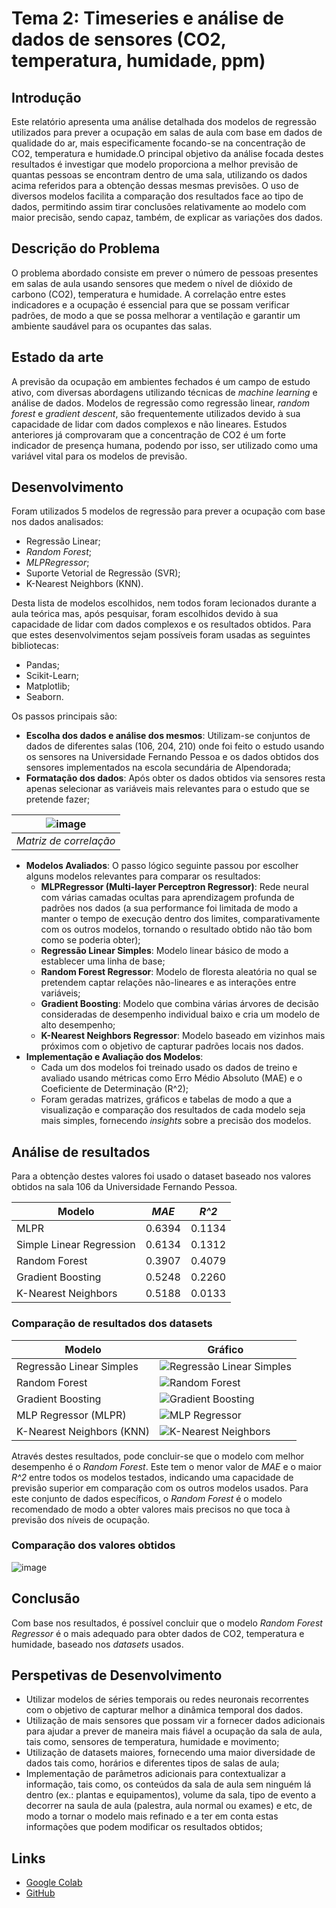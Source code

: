 ﻿# Tema 2: Timeseries e análise de dados de sensores (CO2, temperatura, humidade, ppm)

## Introdução
Este relatório apresenta uma análise detalhada dos modelos de regressão utilizados para prever a ocupação em salas de aula com base em dados de qualidade do ar, mais especificamente focando-se na concentração de CO2, temperatura e humidade.O principal objetivo da análise focada destes resultados é investigar que modelo proporciona a melhor previsão de quantas pessoas se encontram dentro de uma sala, utilizando os dados acima referidos para a obtenção dessas mesmas previsões. O uso de diversos modelos facilita a comparação dos resultados face ao tipo de dados, permitindo assim tirar conclusões relativamente ao modelo com maior precisão, sendo capaz, também, de explicar as variações dos dados.

## Descrição do Problema
O problema abordado consiste em prever o número de pessoas presentes em salas de aula usando sensores que medem o nível de dióxido de carbono (CO2), temperatura e humidade. A correlação entre estes indicadores e a ocupação é essencial para que se possam verificar padrões, de modo a que se possa melhorar a ventilação e garantir um ambiente saudável para os ocupantes das salas.

## Estado da arte
A previsão da ocupação em ambientes fechados é um campo de estudo ativo, com diversas abordagens utilizando técnicas de *machine learning* e análise de dados. Modelos de regressão como regressão linear, *random forest* e *gradient descent*, são frequentemente utilizados devido à sua capacidade de lidar com dados complexos e não lineares. Estudos anteriores já comprovaram que a concentração de CO2 é um forte indicador de presença humana, podendo por isso, ser utilizado como uma variável vital para os modelos de previsão.


## Desenvolvimento

Foram utilizados 5 modelos de regressão para prever a ocupação com base nos dados analisados:
- Regressão Linear;
- *Random Forest*;
- *MLPRegressor*;
- Suporte Vetorial de Regressão (SVR);
-  K-Nearest Neighbors (KNN).

Desta lista de modelos escolhidos, nem todos foram lecionados durante a aula teórica mas, após pesquisar, foram escolhidos devido à sua capacidade de lidar com dados complexos e os resultados obtidos.
Para que estes desenvolvimentos sejam possíveis foram usadas as seguintes bibliotecas:
- Pandas;
- Scikit-Learn;
- Matplotlib;
- Seaborn.

Os passos principais são:
- **Escolha dos dados e análise dos mesmos**: Utilizam-se conjuntos de dados de diferentes salas (106, 204, 210) onde foi feito o estudo usando os sensores na Universidade Fernando Pessoa e os dados obtidos dos sensores implementados na escola secundária de Alpendorada;
- **Formatação dos dados**: Após obter os dados obtidos via sensores resta apenas selecionar as variáveis mais relevantes para o estudo que se pretende fazer;

| ![image](img/matriz.png) |
|:--:| 
| *Matriz de correlação* |
- **Modelos Avaliados**: O passo lógico seguinte passou por escolher alguns modelos relevantes para comparar os resultados:
	- **MLPRegressor (Multi-layer Perceptron Regressor)**: Rede neural com várias camadas ocultas para aprendizagem profunda de padrões nos dados (a sua performance foi limitada de modo a manter o tempo de execução dentro dos limites, comparativamente com os outros modelos, tornando o resultado obtido não tão bom como se poderia obter);
	- **Regressão Linear Simples**: Modelo linear básico de modo a establecer uma linha de base;
	- **Random Forest Regressor**: Modelo de floresta aleatória no qual se pretendem captar relações não-lineares e as interações entre variáveis;
	- **Gradient Boosting**: Modelo que combina várias árvores de decisão consideradas de desempenho individual baixo e cria um modelo de alto desempenho;
	- **K-Nearest Neighbors Regressor**: Modelo baseado em vizinhos mais próximos com o objetivo de capturar padrões locais nos dados.
- **Implementação e Avaliação dos Modelos**: 
	- Cada um dos modelos foi treinado usado os dados de treino e avaliado usando métricas como Erro Médio Absoluto (MAE) e o Coeficiente de Determinação (R^2);
	- Foram geradas matrizes, gráficos e tabelas de modo a que a visualização e comparação dos resultados de cada modelo seja mais simples, fornecendo *insights* sobre a precisão dos modelos.

## Análise de resultados


Para a obtenção destes valores foi usado o dataset baseado nos valores obtidos na sala 106 da Universidade Fernando Pessoa.

| Modelo                    | *MAE*    | *R^2*    |
|--------------------------|--------|--------|
| MLPR                     | 0.6394| 0.1134|
| Simple Linear Regression | 0.6134| 0.1312|
| Random Forest            | 0.3907| 0.4079|
| Gradient Boosting        | 0.5248| 0.2260|
| K-Nearest Neighbors      | 0.5188| 0.0133|


 ### Comparação de resultados dos datasets

| Modelo                    | Gráfico                                           |
|---------------------------|---------------------------------------------------|
| Regressão Linear Simples  | ![Regressão Linear Simples](img/Simple_Linear_Regression.png) |
| Random Forest             | ![Random Forest](img/Random_Forest.png)           |
| Gradient Boosting         | ![Gradient Boosting](img/Gradient_Boosting.png)   |
| MLP Regressor (MLPR)      | ![MLP Regressor](img/MLPR.png)           |
| K-Nearest Neighbors (KNN) | ![K-Nearest Neighbors](img/K-Nearest_Neighbors.png)               |

 Através destes resultados, pode concluir-se que o modelo com melhor desempenho é o *Random Forest*. Este tem o menor valor de *MAE* e o maior *R^2* entre todos os modelos testados, indicando uma capacidade de previsão superior em comparação com os outros modelos usados. Para este conjunto de dados específicos, o *Random Forest* é o modelo recomendado de modo a obter valores mais precisos no que toca à previsão dos níveis de ocupação.



### Comparação dos valores obtidos
![image](img/comp_resultados.png)

## Conclusão

Com base nos resultados, é possível concluir que o modelo *Random Forest Regressor* é o mais adequado para obter dados de CO2, temperatura e humidade, baseado nos *datasets* usados.

## Perspetivas de Desenvolvimento

- Utilizar modelos de séries temporais ou redes neuronais recorrentes com o objetivo de capturar melhor a dinâmica temporal dos dados.
- Utilização de mais sensores que possam vir a fornecer dados adicionais para ajudar a prever de maneira mais fiável a ocupação da sala de aula, tais como, sensores de temperatura, humidade e movimento;
- Utilização de datasets maiores, fornecendo uma maior diversidade de dados tais como, horários e diferentes tipos de salas de aula;
- Implementação de parâmetros adicionais para contextualizar a informação, tais como, os conteúdos da sala de aula sem ninguém lá dentro (ex.: plantas e equipamentos), volume da sala, tipo de evento a decorrer na saula de aula (palestra, aula normal ou exames) e etc, de modo a tornar o modelo mais refinado e a ter em conta estas informações que podem modificar os resultados obtidos;

## Links

- [Google Colab](https://colab.research.google.com/drive/1-6_K8W8MbyS-GCwVMZ-MxvU_VLHSgUGl?usp=sharing)
- [GitHub](https://github.com/beatrizleite/IA-Proj)
